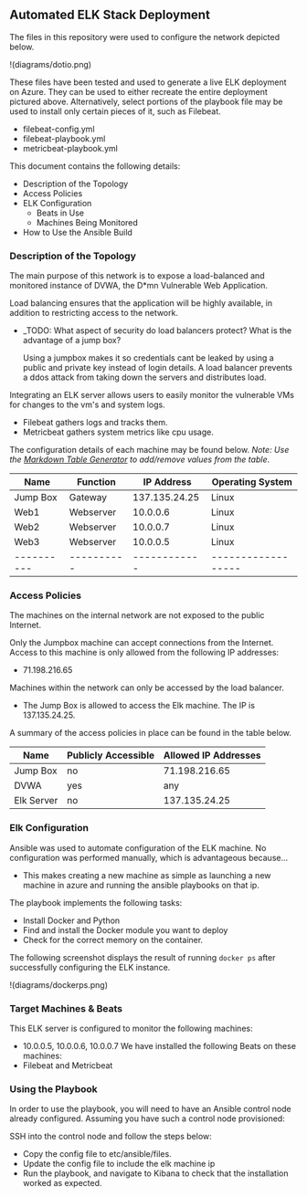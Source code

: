 ## Automated ELK Stack Deployment

The files in this repository were used to configure the network depicted below.

!(diagrams/dotio.png)

These files have been tested and used to generate a live ELK deployment on Azure. They can be used to either recreate the entire deployment pictured above. Alternatively, select portions of the playbook file may be used to install only certain pieces of it, such as Filebeat.

  - filebeat-config.yml
  - filebeat-playbook.yml
  - metricbeat-playbook.yml

This document contains the following details:
- Description of the Topology
- Access Policies
- ELK Configuration
  - Beats in Use
  - Machines Being Monitored
- How to Use the Ansible Build


### Description of the Topology

The main purpose of this network is to expose a load-balanced and monitored instance of DVWA, the D*mn Vulnerable Web Application.

Load balancing ensures that the application will be highly available, in addition to restricting access to the network.
- _TODO: What aspect of security do load balancers protect? What is the advantage of a jump box?

	Using a jumpbox makes it so credentials cant be leaked by using a public and private key instead of login details. A load balancer prevents a ddos attack from taking down the servers and distributes load.

Integrating an ELK server allows users to easily monitor the vulnerable VMs for changes to the vm's and system logs.
- Filebeat gathers logs and tracks them.
- Metricbeat gathers system metrics like cpu usage.

The configuration details of each machine may be found below.
_Note: Use the [Markdown Table Generator](http://www.tablesgenerator.com/markdown_tables) to add/remove values from the table_.

| Name     | Function | IP Address | Operating System |
|----------|----------|------------|------------------|
| Jump Box | Gateway  | 137.135.24.25   | Linux            |
| Web1    |  Webserver        |     10.0.0.6       |      Linux            |
| Web2     |    Webserver      |    10.0.0.7        |      Linux            |
| Web3     |   Webserver       |    10.0.0.5        |      Linux            |
|----------|----------|------------|------------------|

### Access Policies

The machines on the internal network are not exposed to the public Internet. 

Only the Jumpbox machine can accept connections from the Internet. Access to this machine is only allowed from the following IP addresses:
- 71.198.216.65

Machines within the network can only be accessed by the load balancer.
- The Jump Box is allowed to access the Elk machine. The IP is 137.135.24.25.

A summary of the access policies in place can be found in the table below.

| Name     | Publicly Accessible | Allowed IP Addresses |
|----------|---------------------|----------------------|
| Jump Box | no              | 71.198.216.65    |
|  DVWA        |   yes                  |     any                 |
|   Elk Server       |       no              |     137.135.24.25                 |

### Elk Configuration

Ansible was used to automate configuration of the ELK machine. No configuration was performed manually, which is advantageous because...
- This makes creating a new machine as simple as launching a new machine in azure and running the ansible playbooks on that ip. 

The playbook implements the following tasks:
- Install Docker and Python
- Find and install the Docker module you want to deploy
- Check for the correct memory on the container.

The following screenshot displays the result of running `docker ps` after successfully configuring the ELK instance.

!(diagrams/dockerps.png)

### Target Machines & Beats
This ELK server is configured to monitor the following machines:
- 10.0.0.5, 10.0.0.6, 10.0.0.7
We have installed the following Beats on these machines:
- Filebeat and Metricbeat

### Using the Playbook
In order to use the playbook, you will need to have an Ansible control node already configured. Assuming you have such a control node provisioned: 

SSH into the control node and follow the steps below:
- Copy the config file to etc/ansible/files.
- Update the config file to include the elk machine ip
- Run the playbook, and navigate to Kibana to check that the installation worked as expected.
